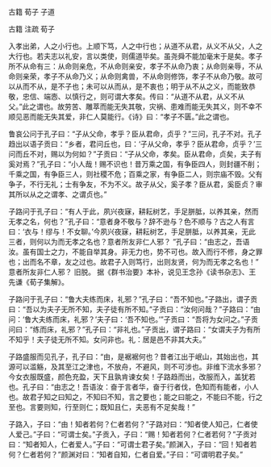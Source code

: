  
 古籍 荀子 子道 
 
 
 
 
 
 古籍 注疏 
 荀子 
 

入孝出弟，人之小行也。上顺下笃，人之中行也；从道不从君，从义不从父，人之大行也。若夫志以礼安，言以类使，则儒道毕矣。虽尧舜不能加毫末于是矣。孝子所不从命有三：从命则亲危，不从命则亲安，孝子不从命乃衷；从命则亲辱，不从命则亲荣，孝子不从命乃义；从命则禽兽，不从命则修饰，孝子不从命乃敬。故可以从而不从，是不子也；未可以从而从，是不衷也；明于从不从之义，而能致恭敬，忠信、端悫、以慎行之，则可谓大孝矣。传曰：“从道不从君，从义不从父。”此之谓也。故劳苦、雕萃而能无失其敬，灾祸、患难而能无失其义，则不幸不顺见恶而能无失其爱，非仁人莫能行。《诗》曰：“孝子不匮。”此之谓也。

 
鲁哀公问于孔子曰：“子从父命，孝乎？臣从君命，贞乎？”三问，孔子不对。孔子趋出以语子贡曰：“乡者，君问丘也，曰：‘子从父命，孝乎？臣从君命，贞乎？’三问而丘不对，赐以为何如？”子贡曰：“子从父命，孝矣。臣从君命，贞矣，夫子有奚对焉？”孔子曰：“小人哉！赐不识也！昔万乘之国，有争臣四人，则封疆不削；千乘之国，有争臣三人，则社稷不危；百乘之家，有争臣二人，则宗庙不毁。父有争子，不行无礼；士有争友，不为不义。故子从父，奚子孝？臣从君，奚臣贞？审其所以从之之谓孝、之谓贞也。”

 
子路问于孔子曰：“有人于此，夙兴夜寐，耕耘树艺，手足胼胝，以养其亲，然而无孝之名，何也？”孔子曰：“意者身不敬与？辞不逊与？色不顺与？古之人有言曰：‘衣与！缪与！不女聊。’今夙兴夜寐，耕耘树艺，手足胼胝，以养其亲，无此三者，则何以为而无孝之名也？意者所友非仁人邪？ ”孔子曰：“由志之，吾语汝。虽有国士之力，不能自举其身。非无力也，势不可也。故入而行不修，身之罪也；出而名不章，友之过也。故君子入则笃行，出则友贤，何为而无孝之名也！” 意者所友非仁人邪？ 旧脱。 据《群书治要》本补，说见王念孙《读书杂志》、王先谦《荀子集解》。 

 
子路问于孔子曰：“鲁大夫练而床，礼邪？”孔子曰：“吾不知也。”子路出，谓子贡曰：“吾以为夫子无所不知，夫子徒有所不知。”子贡曰：“汝何问哉？”子路曰：“由问：‘鲁大夫练而床，礼邪？’夫子曰：‘吾不知也。’”子贡曰：“吾将为女问之。”子贡问曰：“练而床，礼邪？”孔子曰：“非礼也。”子贡出，谓子路曰：“女谓夫子为有所不知乎！夫子徒无所不知。女问非也。礼：居是邑不非其大夫。”

 
子路盛服而见孔子，孔子曰：“由，是裾裾何也？昔者江出于岷山，其始出也，其源可以滥觞，及其至江之津也，不放舟，不避风，则不可涉也。非维下流水多邪？今女衣服既盛，颜色充盈，天下且孰肯谏女矣！子路趋而出，改服而入，盖犹若也。孔子曰：“由志之！吾语汝：奋于言者华，奋于行者伐，色知而有能者，小人也。故君子知之曰知之，不知曰不知，言之要也；能之曰能之，不能曰不能，行之至也。言要则知，行至则仁；既知且仁，夫恶有不足矣哉！”

 
子路入，子曰：“由！知者若何？仁者若何？”子路对曰：“知者使人知己，仁者使人爱己。”子曰：“可谓士矣。”子贡入，子曰：“赐！知者若何？仁者若何？”子贡对曰：“知者知人，仁者爱人。”子曰：“可谓士君子矣。”颜渊入，子曰：“回！知者若何？仁者若何？”颜渊对曰：“知者自知，仁者自爱。”子曰：“可谓明君子矣。”

 